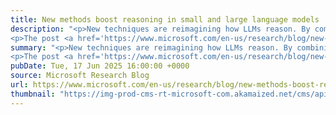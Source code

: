 ```yaml
---
title: New methods boost reasoning in small and large language models
description: "<p>New techniques are reimagining how LLMs reason. By combining symbolic logic, mathematical rigor, and adaptive planning, these methods enable models to tackle complex, real-world problems across a variety of fields.</p>
<p>The post <a href='https://www.microsoft.com/en-us/research/blog/new-methods-boost-reasoning-in-small-and-large-language-models/'>New methods boost reasoning in small and large language models</a> appeared first on <a href='https://www.microsoft.com/en-us/research'>Microsoft Research</a>.</p>"
summary: "<p>New techniques are reimagining how LLMs reason. By combining symbolic logic, mathematical rigor, and adaptive planning, these methods enable models to tackle complex, real-world problems across a variety of fields.</p>
<p>The post <a href='https://www.microsoft.com/en-us/research/blog/new-methods-boost-reasoning-in-small-and-large-language-models/'>New methods boost reasoning in small and large language models</a> appeared first on <a href='https://www.microsoft.com/en-us/research'>Microsoft Research</a>.</p>"
pubDate: Tue, 17 Jun 2025 16:00:00 +0000
source: Microsoft Research Blog
url: https://www.microsoft.com/en-us/research/blog/new-methods-boost-reasoning-in-small-and-large-language-models/
thumbnail: "https://img-prod-cms-rt-microsoft-com.akamaized.net/cms/api/am/imageFileData/RE1Mu3b?ver=5c31&h=30"
---
```


